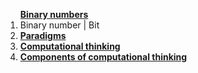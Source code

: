 <ol>
<b><a href="https://hyperskill.org/learn/step/5544">Binary numbers</a></b>
<li>Binary number | Bit</li>

<li><b><a href="https://hyperskill.org/learn/step/15860">Paradigms</a></b></li>
<li><b><a href="https://hyperskill.org/learn/step/8742">Computational thinking</a></b></li>
<li><b><a href="https://hyperskill.org/learn/step/8745">Components of computational thinking</a></b></li>


</ol>
